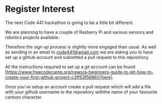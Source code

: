 # Register Interest

The next Code 441 hackathon is going to be a little bit different.

We are planning to have a couple of Rasberry Pi and various sensors and robotics projects available. 

Therefore the sign up process is slightly more engaged than usual. As well as sending in an email to code441@gmail.com we are asking you to have set up a github account and submitted a pull request to this repositiory.

All the instructions required to set up a git account can be found [https://www.freecodecamp.org/news/a-beginners-guide-to-git-how-to-create-your-first-github-project-c3ff53f56861/|here].

Once you've setup an account create a pull request which will add a file with your github username to the repository withthe name of your favourite cartoon character.

